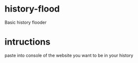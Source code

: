 # history-flood
Basic history flooder
# intructions
paste into console of the website you want to be in your history

